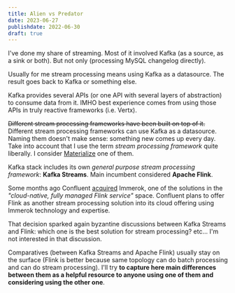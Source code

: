 ```yaml
---
title: Alien vs Predator
date: 2023-06-27
publishdate: 2022-06-30
draft: true
---
```


I've done my share of streaming. Most of it involved Kafka (as a source, as a sink or both). But not only (processing MySQL changelog directly). 

Usually for me stream processing means using Kafka as a datasource. The result goes back to Kafka or something else.

Kafka provides several APIs (or one API with several layers of abstraction) to consume data from it. IMHO best experience comes from using those APIs in truly reactive frameworks (i.e. Vertx).

~~Different stream processing frameworks have been built on top of it.~~ Different stream processing frameworks can use Kafka as a datasource. Naming them doesn't make sense: something new comes up every day. Take into account that I use the term _stream processing framework_ quite liberally. I consider [Materialize](https://materialize.com/) one of them. 

Kafka stack includes its own _general purpose stream processing framework_: **Kafka Streams**. Main incumbent considered **Apache Flink**.

Some months ago Confluent [acquired](https://www.confluent.io/press-release/confluent-plans-immerok-acquisition-to-accelerate-cloud-native-apache-flink/) Immerok, one of the solutions in the _"cloud-native, fully managed Flink service"_ space. Confluent plans to offer Flink as another stream processing solution into its cloud offering using Immerok technology and expertise. 

That decision sparked again byzantine discussions between Kafka Streams and Flink: which one is the best solution for stream processing? etc... I'm not interested in that discussion.

Comparatives (between Kafka Streams and Apache Flink) usually stay on the surface (Flink is better because same topology can do batch processing and can do stream processing). I'll try **to capture here main differences between them as a helpful resource to anyone using one of them and considering using the other one**.